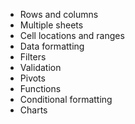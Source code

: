 * Rows and columns
* Multiple sheets
* Cell locations and ranges
* Data formatting
* Filters
* Validation
* Pivots
* Functions
* Conditional formatting
* Charts
